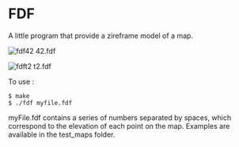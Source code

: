 # FDF
A little program that provide a zireframe model of a map.

![fdf42](https://user-images.githubusercontent.com/114223678/194014995-be486422-4603-474e-9aa2-aba664e6d2c5.png)
42.fdf

![fdft2](https://user-images.githubusercontent.com/114223678/194015016-93e15c1f-925d-46fe-a001-7b7ef8a7000f.png)
t2.fdf

To use :
```
$ make
$ ./fdf myfile.fdf
```
myFile.fdf contains a series of numbers separated by spaces, which correspond to the elevation of each point on the map.
Examples are available in the test_maps folder.

